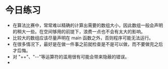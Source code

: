 # 今日练习



- 在算法比赛中，常常难以精确的计算出需要的数组大小，因此数组一般会声明的稍大一些。在空间够用的前提下，浪费一点也不会有太大的影响。
- 比较大的数组应该尽量声明在 main 函数之外，否则程序可能无法运行。
- 在很多情况下，最好是在做一件事之前就检查是不是可以做，而不要做完之后才后悔。
- 对 "++"、"--"等运算符的滥用很有可能会带来隐蔽的错误。
- 